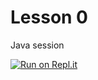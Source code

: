 # Lesson 0
Java session

[![Run on Repl.it](https://repl.it/badge/github/DTC-CS-Camp/Lesson-0)](https://repl.it/github/DTC-CS-Camp/Lesson-0)